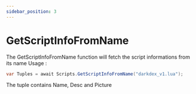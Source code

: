 ```yaml
---
sidebar_position: 3
---
```


# GetScriptInfoFromName

The GetScriptInfoFromName function will fetch the script informations from its name
Usage : 

```c# "
var Tuples = await Scripts.GetScriptInfoFromName("darkdex_v1.lua");
```
The tuple contains Name, Desc and Picture